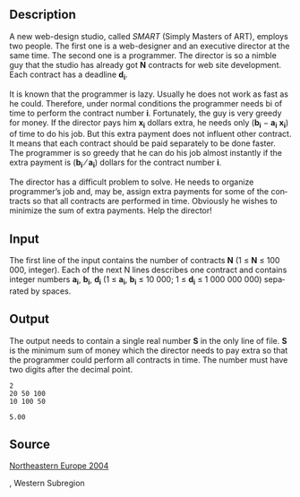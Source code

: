 <h2>Description</h2><span lang="en-us"><p>A new web-design studio, called <i>SMART</i> (Simply Masters of ART), employs two people. The first one is a web-designer and an executive director at the same time. The second one is a programmer. The director is so a nimble guy that the studio has already got <b>N</b> contracts for web site development. Each contract has a deadline <b>d<sub>i</sub></b>.</p><p>It is known that the programmer is lazy. Usually he does not work as fast as he could. Therefore, under normal conditions the programmer needs bi of time to perform the contract number <b>i</b>. Fortunately, the guy is very greedy for money. If the director pays him <b>x<sub>i</sub></b> dollars extra, he needs only (<b>b<sub>i</sub></b> − <b>a<sub>i</sub></b> <b>x<sub>i</sub></b>) of time to do his job. But this extra payment does not influent other contract. It means that each contract should be paid separately to be done faster. The programmer is so greedy that he can do his job almost instantly if the extra payment is (<b>b<sub>i</sub></b> ⁄ <b>a<sub>i</sub></b>) dollars for the contract number <b>i</b>.</p><p>The director has a difficult problem to solve. He needs to organize programmer’s job and, may be, assign extra payments for some of the contracts so that all contracts are performed in time. Obviously he wishes to minimize the sum of extra payments. Help the director!</p></span><h2>Input</h2><span lang="en-us"><p>The first line of the input contains the number of contracts <b>N</b> (1 ≤ <b>N</b> ≤ 100 000, integer). Each of the next N lines describes one contract and contains integer numbers <b>a<sub>i</sub></b>, <b>b<sub>i</sub></b>, <b>d<sub>i</sub></b> (1 ≤ <b>a<sub>i</sub></b>, <b>b<sub>i</sub></b> ≤ 10 000; 1 ≤ <b>d<sub>i</sub></b> ≤ 1 000 000 000) separated by spaces.</p></span><h2>Output</h2><p>The output needs to contain a single real number <b>S</b> in the only line of file. <b>S</b> is the minimum sum of money which the director needs to pay extra so that the programmer could perform all contracts in time. The number must have two digits after the decimal point.</p><pre><code class="language-input1">2
20 50 100
10 100 50</code></pre><pre><code class="language-output1">5.00</code></pre><h2>Source</h2><a href="searchproblem?field=source&amp;key=Northeastern+Europe+2004">Northeastern Europe 2004</a><p>, Western Subregion</p>